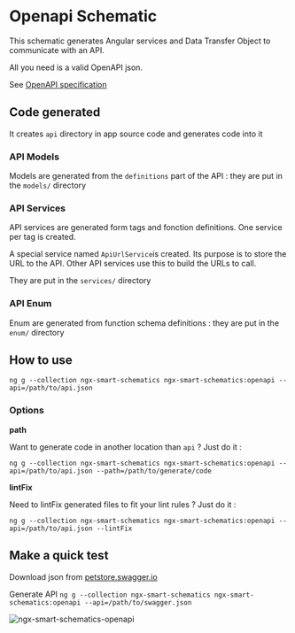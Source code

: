 # Openapi Schematic

This schematic generates Angular services and Data Transfer Object to communicate with an API.

All you need is a valid OpenAPI json.

See [OpenAPI specification](https://swagger.io/resources/open-api/)

## Code generated
It creates `api` directory in app source code and generates code into it

### API Models
Models are generated from the `definitions` part of the API : they are put in the `models/` directory

### API Services
API services are generated form tags and fonction definitions. One service per tag is created.

A special service named `ApiUrlService`is created. Its purpose is to store the URL to the API. Other API services use this to build the URLs to call.

They are put in the `services/` directory

### API Enum
Enum are generated from function schema definitions : they are put in the `enum/` directory

## How to use
`ng g --collection ngx-smart-schematics ngx-smart-schematics:openapi --api=/path/to/api.json`

### Options
**path** 

Want to generate code in another location than `api` ? Just do it :

`ng g --collection ngx-smart-schematics ngx-smart-schematics:openapi --api=/path/to/api.json --path=/path/to/generate/code`

**lintFix** 

Need to lintFix generated files to fit your lint rules ? Just do it :

`ng g --collection ngx-smart-schematics ngx-smart-schematics:openapi --api=/path/to/api.json --lintFix`

## Make a quick test

Download json from [petstore.swagger.io](https://petstore.swagger.io/)

Generate API `ng g --collection ngx-smart-schematics ngx-smart-schematics:openapi --api=/path/to/swagger.json`

![ngx-smart-schematics-openapi](https://user-images.githubusercontent.com/4137883/49219278-13c31080-f3d3-11e8-91fb-d27bb1c36727.gif)
